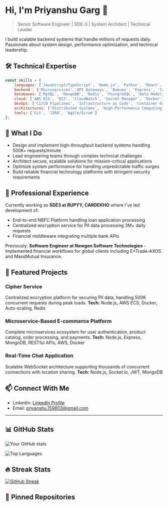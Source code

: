 # Hi, I'm Priyanshu Garg 👋

> Senior Software Engineer | SDE-3 | System Architect | Technical Leader

I build scalable backend systems that handle millions of requests daily. Passionate about system design, performance optimization, and technical leadership.

## 🛠 Technical Expertise

```javascript
const skills = {
    languages: ['JavaScript/TypeScript', 'Node.js', 'Python', 'React', 'Java']
    backend : ['Microservices','API Gateways', 'Queues', 'Express', 'Caching (Redis)','Restful APIs' 'CI/CD', 'Event-Driven Architecture'],
    databases: ['MySQL', 'MongoDB', 'Redis', 'PostgreSQL', 'Data Modeling', 'Query Optimization'],
    cloud: ['AWS ECS', 'EC2', 'CloudWatch', 'Secret Manager', 'Docker'],
    devOps: ['CI/CD Pipelines', 'Infrastructure as Code', 'Container Orchestration'],
    architectures: ['Distributed Systems', 'High-Performance Computing', 'Scalable Backend Design'],
    tools: ['Git', 'JIRA', 'Agile/Scrum']
};
```

## 🚀 What I Do

- Design and implement high-throughput backend systems handling 500K+ requests/minute
- Lead engineering teams through complex technical challenges
- Architect secure, scalable solutions for mission-critical applications
- Optimize system performance for handling unpredictable traffic surges
- Build reliable financial technology platforms with stringent security requirements

## 💼 Professional Experience

Currently working as **SDE3 at RUPYY, CARDEKHO** where I've led development of:

- End-to-end NBFC Platform handling loan application processing
- Centralized encryption service for PII data processing 3M+ daily requests
- Financial middleware integrating multiple bank APIs

Previously: **Software Engineer at Newgen Software Technologies** - Implemented financial workflows for global clients including E*Trade-AXOS and MassMutual Insurance.

## 🔭 Featured Projects

### Cipher Service
Centralized encryption platform for securing PII data, handling 500K concurrent requests during peak loads.
**Tech:** Node.js, AWS ECS, Docker, Auto-scaling, Redis

### Microservice-Based E-commerce Platform
Complete microservices ecosystem for user authentication, product catalog, order processing, and payments.
**Tech:** Node.js, Express, MongoDB, RESTful APIs, AWS, Docker

### Real-Time Chat Application
Scalable WebSocket architecture supporting thousands of concurrent connections with location sharing.
**Tech:** Node.js, Socket.io, JWT, MongoDB

## 📫 Connect With Me

- LinkedIn: [LinkedIn Profile](https://www.linkedin.com/in/priyanshu15)
- Email: priyanshu.159803@gmail.com

---

## 📊 GitHub Stats

![Your GitHub stats](https://github-readme-stats.vercel.app/api?username=PriyanshuGarg15&show_icons=true&theme=radical)

![Top Languages](https://github-readme-stats.vercel.app/api/top-langs/?username=PriyanshuGarg15&layout=compact&theme=radical)

## 🔥 Streak Stats

[![GitHub Streak](https://github-readme-streak-stats.herokuapp.com/?user=PriyanshuGarg15&theme=dark)](https://git.io/streak-stats)

## 📌 Pinned Repositories
